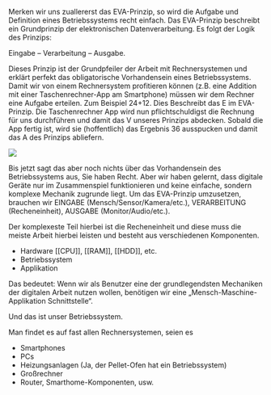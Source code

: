 Merken wir uns zuallererst das EVA-Prinzip, so wird die Aufgabe und Definition eines Betriebssystems recht einfach. 
Das EVA-Prinzip beschreibt ein Grundprinzip der elektronischen Datenverarbeitung. Es folgt der Logik des Prinzips: 

Eingabe – Verarbeitung – Ausgabe. 

Dieses Prinzip ist der Grundpfeiler der Arbeit mit Rechnersystemen und erklärt perfekt das obligatorische Vorhandensein eines Betriebssystems. 
Damit wir von einem Rechnersystem profitieren können (z.B. eine Addition mit einer Taschenrechner-App am Smartphone) müssen wir dem Rechner eine Aufgabe erteilen. 
Zum Beispiel 24+12. Dies Beschreibt das E im EVA-Prinzip. 
Die Taschenrechner App wird nun pflichtschuldigst die Rechnung für uns durchführen und damit das V unseres Prinzips abdecken. 
Sobald die App fertig ist, wird sie (hoffentlich) das Ergebnis 36 ausspucken und damit das A des Prinzips abliefern.

![](http://www2.lumos-it.info/wp-content/uploads/2023/05/Bildschirmfoto-2023-05-17-um-09.18.52-300x186.png)

Bis jetzt sagt das aber noch nichts über das Vorhandensein des Betriebssystems aus, Sie haben Recht. 
Aber wir haben gelernt, dass digitale Geräte nur im Zusammenspiel funktionieren und keine einfache, sondern komplexe Mechanik zugrunde liegt. 
Um das EVA-Prinzip umzusetzen, brauchen wir EINGABE (Mensch/Sensor/Kamera/etc.), VERARBEITUNG (Recheneinheit), AUSGABE (Monitor/Audio/etc.).

Der komplexeste Teil hierbei ist die Recheneinheit und diese muss die meiste Arbeit hierbei leisten und besteht aus verschiedenen Komponenten.

- Hardware [[CPU]], [[RAM]], [[HDD]], etc.
- Betriebssystem
- Applikation 

Das bedeutet: Wenn wir als Benutzer eine der grundlegendsten Mechaniken der digitalen Arbeit nutzen wollen, benötigen wir eine „Mensch-Maschine-Applikation Schnittstelle“.

Und das ist unser Betriebssystem.

Man findet es auf fast allen Rechnersystemen, seien es

- Smartphones
- PCs
- Heizungsanlagen (Ja, der Pellet-Ofen hat ein Betriebssystem)
- Großrechner
- Router, Smarthome-Komponenten, usw.
